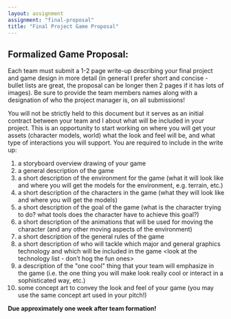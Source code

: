 ```yaml
---
layout: assignment
assignment: "final-proposal"
title: "Final Project Game Proposal"
---
```



## Formalized Game Proposal:

Each team must submit a 1-2 page write-up describing your final project and game design in more detail
(in general I prefer short and concise - bullet lists are great, the proposal can be longer then 2 pages if it has lots of images).
Be sure to provide the team members names along with a designation of who the project manager is, on all submissions!

You will not be strictly held to this document but it serves as an initial contract between your team and I about what will be included in your project.
This is an opportunity to start working on where you will get your assets (character models, world) what the look and feel will be, and what type of interactions you will support.
You are required to include in the write up:

1.  a storyboard overview drawing of your game
2.  a general description of the game
3.  a short description of the environment for the game (what it will look like and where you will get the models for the environment, e.g. terrain, etc.)
4.  a short description of the characters in the game (what they will look like and where you will get the models)
5.  a short description of the goal of the game (what is the character trying to do? what tools does the character have to achieve this goal?)
6.  a short description of the animations that will be used for moving the character (and any other moving aspects of the environment)
7.  a short description of the general rules of the game
8.  a short description of who will tackle which major and general graphics technology and which will be included in the game <look at the technology list - don’t hog the fun ones>
9.  a description of the "one cool" thing that your team will emphasize in the game (i.e. the one thing you will make look really cool or interact in a sophisticated way, etc.)
10. some concept art to convey the look and feel of your game (you may use the same concept art used in your pitch!)

**Due approximately one week after team formation!**

